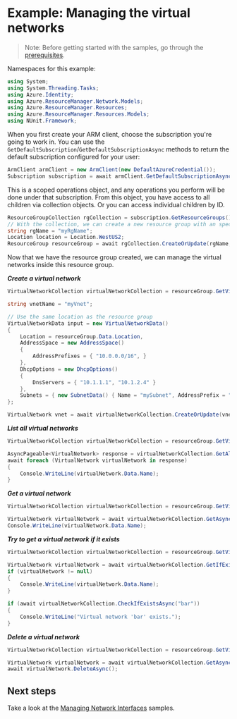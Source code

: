 # Example: Managing the virtual networks

>Note: Before getting started with the samples, go through the [prerequisites](https://github.com/Azure/azure-sdk-for-net/tree/main/sdk/resourcemanager/Azure.ResourceManager#prerequisites).

Namespaces for this example:

```C# Snippet:Manage_Networks_Namespaces
using System;
using System.Threading.Tasks;
using Azure.Identity;
using Azure.ResourceManager.Network.Models;
using Azure.ResourceManager.Resources;
using Azure.ResourceManager.Resources.Models;
using NUnit.Framework;
```

When you first create your ARM client, choose the subscription you're going to work in. You can use the `GetDefaultSubscription`/`GetDefaultSubscriptionAsync` methods to return the default subscription configured for your user:

```C# Snippet:Readme_DefaultSubscription
ArmClient armClient = new ArmClient(new DefaultAzureCredential());
Subscription subscription = await armClient.GetDefaultSubscriptionAsync();
```

This is a scoped operations object, and any operations you perform will be done under that subscription. From this object, you have access to all children via collection objects. Or you can access individual children by ID.

```C# Snippet:Readme_GetResourceGroupCollection
ResourceGroupCollection rgCollection = subscription.GetResourceGroups();
// With the collection, we can create a new resource group with an specific name
string rgName = "myRgName";
Location location = Location.WestUS2;
ResourceGroup resourceGroup = await rgCollection.CreateOrUpdate(rgName, new ResourceGroupData(location)).WaitForCompletionAsync();
```

Now that we have the resource group created, we can manage the virtual networks inside this resource group.

***Create a virtual network***

```C# Snippet:Managing_Networks_CreateAVirtualNetwork
VirtualNetworkCollection virtualNetworkCollection = resourceGroup.GetVirtualNetworks();

string vnetName = "myVnet";

// Use the same location as the resource group
VirtualNetworkData input = new VirtualNetworkData()
{
    Location = resourceGroup.Data.Location,
    AddressSpace = new AddressSpace()
    {
        AddressPrefixes = { "10.0.0.0/16", }
    },
    DhcpOptions = new DhcpOptions()
    {
        DnsServers = { "10.1.1.1", "10.1.2.4" }
    },
    Subnets = { new SubnetData() { Name = "mySubnet", AddressPrefix = "10.0.1.0/24", } }
};

VirtualNetwork vnet = await virtualNetworkCollection.CreateOrUpdate(vnetName, input).WaitForCompletionAsync();
```

***List all virtual networks***

```C# Snippet:Managing_Networks_ListAllVirtualNetworks
VirtualNetworkCollection virtualNetworkCollection = resourceGroup.GetVirtualNetworks();

AsyncPageable<VirtualNetwork> response = virtualNetworkCollection.GetAllAsync();
await foreach (VirtualNetwork virtualNetwork in response)
{
    Console.WriteLine(virtualNetwork.Data.Name);
}
```

***Get a virtual network***

```C# Snippet:Managing_Networks_GetAVirtualNetwork
VirtualNetworkCollection virtualNetworkCollection = resourceGroup.GetVirtualNetworks();

VirtualNetwork virtualNetwork = await virtualNetworkCollection.GetAsync("myVnet");
Console.WriteLine(virtualNetwork.Data.Name);
```

***Try to get a virtual network if it exists***

```C# Snippet:Managing_Networks_GetAVirtualNetworkIfExists
VirtualNetworkCollection virtualNetworkCollection = resourceGroup.GetVirtualNetworks();

VirtualNetwork virtualNetwork = await virtualNetworkCollection.GetIfExistsAsync("foo");
if (virtualNetwork != null)
{
    Console.WriteLine(virtualNetwork.Data.Name);
}

if (await virtualNetworkCollection.CheckIfExistsAsync("bar"))
{
    Console.WriteLine("Virtual network 'bar' exists.");
}
```

***Delete a virtual network***

```C# Snippet:Managing_Networks_DeleteAVirtualNetwork
VirtualNetworkCollection virtualNetworkCollection = resourceGroup.GetVirtualNetworks();

VirtualNetwork virtualNetwork = await virtualNetworkCollection.GetAsync("myVnet");
await virtualNetwork.DeleteAsync();
```

## Next steps

Take a look at the [Managing Network Interfaces](https://github.com/Azure/azure-sdk-for-net/blob/main/sdk/network/Azure.ResourceManager.Network/samples/Sample2_ManagingNetworkInterfaces.md) samples.
